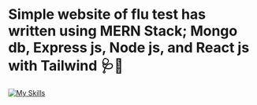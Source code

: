 # Simple website of flu test has written using MERN Stack; Mongo db, Express js, Node js, and React js with Tailwind 🩺🌊
[![My Skills](https://skillicons.dev/icons?i=mongodb,expressjs,react,nodejs,tailwind)](https://skillicons.dev)

